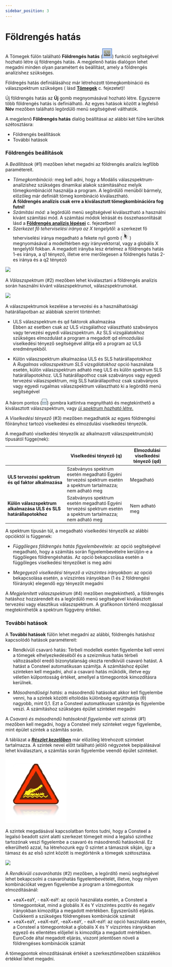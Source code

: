 ```yaml
---
sidebar_position: 3
---
```

# Földrengés hatás

<!-- wp:paragraph {"align":"justify"} -->

A Tömegek fülön található **Földrengés hatás** (![](./img/wp-content-uploads-2021-04-13-3-Seismic-effect.png)) funkció segítségével hozható létre új földrengés hatás. A megjelenő hatás dialógon lehet megadni minden olyan paramétert és beállítást, amely a földrengés analízishez szükséges.

<!-- /wp:paragraph -->

<!-- wp:paragraph {"align":"justify"} -->

Földregés hatás definiálásához már létrehozott tömegkombináció és válaszspektrum szükséges ( lásd [**Tömegek**](../../category/masses) c. fejezetet)!

<!-- /wp:paragraph -->

<!-- wp:paragraph {"align":"justify"} -->

Új földrengés hatás az **Új** gomb megnyomásával hozható létre. Egyszerre több földrengés hatás is definiálható. Az egyes hatások között a legfelső **Név** mezőben található legördülő menü segítségével válthatók.

<!-- /wp:paragraph -->

<!-- wp:paragraph -->

A megjelenő **Földrengés hatás** dialóg beállításai az alábbi két fülre kerültek szétosztásra:

<!-- /wp:paragraph -->

<!-- wp:list -->

- Földrengés beállítások
- További hatások

<!-- /wp:list -->

<!-- wp:heading {"level":3} -->

### Földrengés beállítások

<!-- /wp:heading -->

<!-- wp:paragraph -->

A _Beállítások_ (#1) mezőben lehet megadni az földrengés analízis legfőbb paramétereit.

<!-- /wp:paragraph -->

<!-- wp:list -->

- _Tömegkombináció:_ meg kell adni, hogy a Modális válaszspektrum-analízishez szükséges dinamikai alakok számításához melyik tömegkombinációt használja a program. A legördülő menüből bármely, előzőleg már definiált tömeg kombináció kiválasztható.  
  **A földrengés analízis csak erre a kiválasztott tömegkombinációra fog futni!**
- _Számítási mód:_ a legördülő menü segítségével kiválasztható a használni kívánt számítási mód. A számítási módok leírását és összehasonlítását lásd a **[Földrengés analízis lépései](./12_1_steps-of-the-seismic-analysis.md)** c. fejezetben!
- _Szerkezet fő teherviselési iránya az X tengelytől:_ a szerkezet fő teherviselési iránya megadható a fekete nyíl gomb (![](./img/wp-content-uploads-2021-04-ico-pointer.png)) megnyomásával a modelltérben egy irányvektorral, vagy a globális X tengelytől fokban. A megadott irányba lesz értelmez a földrengés hatás 1-es iránya, a q1 tényező, illetve erre merőlegesen a földrengés hatás 2-es iránya és a q2 tényező

<!-- /wp:list -->

<!-- wp:image {"align":"center","id":37729,"width":470,"height":597,"sizeSlug":"full","linkDestination":"media","className":"is-style-editorskit-rounded"} -->

[![](https://Consteelsoftware.com/wp-content/uploads/2022/06/dial_foldrenges_foldr_hatas.png)](./img/wp-content-uploads-2022-06-dial_foldrenges_foldr_hatas.png)

<!-- /wp:image -->

<!-- wp:paragraph {"align":"justify"} -->

A _Válaszspektrum_ (#2) mezőben lehet kiválasztani a földrengés analízis során használni kívánt válaszspektrumot, válaszspektrumokat.

<!-- /wp:paragraph -->

<!-- wp:image {"align":"center","id":37737,"sizeSlug":"full","linkDestination":"media","className":"is-style-editorskit-rounded"} -->

[![](https://Consteelsoftware.com/wp-content/uploads/2022/06/dial_foldrenges_foldr_hatas_spektrum.png)](./img/wp-content-uploads-2022-06-dial_foldrenges_foldr_hatas_spektrum.png)

<!-- /wp:image -->

<!-- wp:paragraph {"align":"justify"} -->

A válaszspektrumok kezelése a tervezési és a használhatósági határállapotban az alábbiak szerint történhet:

<!-- /wp:paragraph -->

<!-- wp:list -->

- ULS válaszspektrum és qd faktorok alkalmazása  
  Ebben az esetben csak az ULS vizsgálathoz választható szabványos vagy tervezési egyedi válaszspektrum. Az SLS vizsgálatokhoz szükséges elmozdulást a program a megadott qd elmozdulási viselkedési tényező segítségével állítja elő a program az ULS eredményekből.

<!-- /wp:list -->

<!-- wp:list -->

- Külön válaszspektrum alkalmazása ULS és SLS határállapotokhoz  
  A _Rugalmas válaszspektrum SLS vizsgálatokhoz_ opció használata esetén, külön válaszspektrum adható meg ULS és külön spektrum SLS határállapotokhoz. ULS határállapothoz csak szabványos vagy egyedi tervezési válaszspektrum, míg SLS határállapothoz csak szabványos vagy egyedi rugalmas válaszspektrum választható ki a legördítő menü segítségével

<!-- /wp:list -->

<!-- wp:paragraph {"align":"justify"} -->

A három pontos (![](./img/wp-content-uploads-2021-04-13-3-1-3buttons.png)) gombra kattintva megnyitható és megtekinthető a kiválasztott válaszspektrum, vagy _[új spektrum hozható létre.](../7_0_masses/7_5_creating-response-spectrums.md)_

<!-- /wp:paragraph -->

<!-- wp:paragraph -->

A _Viselkedési tényező_ (#3) mezőben megadhatók az egyes földrengési főirányhoz tartozó viselkedési és elmozdulási viselkedési tényezők.

<!-- /wp:paragraph -->

<!-- wp:paragraph -->

A megadható viselkedési tényezők az alkalmazott válaszspektrum(ok) típusától függe(nek):

<!-- /wp:paragraph -->

<!-- wp:table {"className":"is-style-stripes"} -->

|                                                                           | **Viselkedési tényező (q)**                                                                                  | **Elmozdulási viselkedési tényező (qd)** |
| ------------------------------------------------------------------------- | ------------------------------------------------------------------------------------------------------------ | ---------------------------------------- |
| **ULS tervezési spektrum és qd faktor alkalmazása**               | Szabványos spektrum esetén megadható Egyéni tervezési spektrum esetén a spektrum tartalmazza; nem adható meg | Megadható                                |
| **Külön válaszspektrum alkalmazása ULS és SLS határállapotokhoz** | Szabványos spektrum esetén megadható Egyéni tervezési spektrum esetén a spektrum tartalmazza; nem adható meg | Nem adható meg                           |

<!-- /wp:table -->

<!-- wp:paragraph -->

A spektrum típusán túl, a megadható viselkedési tényezők az alábbi opcióktól is függenek:

<!-- /wp:paragraph -->

<!-- wp:list -->

- _Függőleges földrengés hatás figyelembevétele:_ az opció segítségével megadható, hogy a számítás során figyelembevételre kerüljön-e a függőleges földrengéshatás. Az opció bekapcsolása esetén a függőleges viselkedési tényezőket is meg adni

<!-- /wp:list -->

<!-- wp:list -->

- _Megegyező viselkedési tényező a vízszintes irányokban:_ az opció bekapcsolása esetén, a vízszintes irányokban (1 és 2 földrengési főirányok) elegendő egy tényezőt megadni

<!-- /wp:list -->

<!-- wp:paragraph -->

A _Megjelenített válaszspektrum_ (#4) mezőben megtekinthető, a földrengés hatáshoz hozzárendelt és a legördülő menü segítségével kiválasztott tervezési vagy elasztikus válaszspektrum. A grafikonon történő mozgással megtekinthetők a spektrum függvény értékei.

<!-- /wp:paragraph -->

<!-- wp:heading {"level":3} -->

### További hatások

<!-- /wp:heading -->

<!-- wp:paragraph -->

A **További hatások** fülön lehet megadni az alábbi, földrengés hatáshoz kapcsolódó hatások paramétereit:

<!-- /wp:paragraph -->

<!-- wp:list -->

- Rendkívüli csavaró hatás: Térbeli modellek esetén figyelembe kell venni a tömegek elhelyezkedéséből és a szeizmikus hatás térbeli változásaiból eredő bizonytalanság okozta rendkívüli csavaró hatást. A hatást a Consteel automatikusan számítja. A számításhoz épület szinteken kell megadni, ahol a csavaró hatás működik, illetve egy véletlen külpontosság értéket, amellyel a tömegpontok kimozdításra kerülnek.

<!-- /wp:list -->

<!-- wp:list -->

- _Másodrendűségi hatás_: a másodrendű hatásokat akkor kell figyelembe venni, ha a szintek közötti eltolódás különbség együtthatója (θ) nagyobb, mint 0,1. Ezt a Consteel automatikusan számítja és figyelembe veszi. A számításhoz szükséges épület szinteket megadni

<!-- /wp:list -->

<!-- wp:paragraph {"align":"justify"} -->

A _Csavaró és másodrendű hatásoknál figyelembe vett szintek_ (#1) mezőben kell megadni, hogy a Consteel mely szinteket vegye figyelembe, mint épület szintek a számítás során.

<!-- /wp:paragraph -->

<!-- wp:paragraph -->

A táblázat a _**[Részlet kezelőben](../3_0_model-view/3_3_portions-manager.md)**_ már előzőleg létrehozott szinteket tartalmazza. A szintek nevei előtt található jelölő négyzetek bepipálásával lehet kiválasztani, a számítás során figyelembe veendő épület szinteket.

<!-- /wp:paragraph -->

<!-- wp:image {"align":"left","id":21420,"width":76,"height":81,"sizeSlug":"large","linkDestination":"none"} -->

![](./img/wp-content-uploads-2021-04-warning_croc.png)

<!-- /wp:image -->

<!-- wp:paragraph -->

A szintek megadásával kapcsolatban fontos tudni, hogy a Consteel a legalsó beadott szint alatti szerkezet tömegeit mind a legalsó szinthez tartozónak veszi figyelembe a csavaró és másodrendű hatásoknál. Ez elkerülhető azzal, ha létrehozunk egy 0 szintet a támaszok síkján, így a támasz és az első szint között is megtörténik a tömegek szétosztása.

<!-- /wp:paragraph -->

<!-- wp:image {"align":"center","id":37745,"width":428,"height":550,"sizeSlug":"full","linkDestination":"media","className":"is-style-editorskit-rounded"} -->

[![](https://Consteelsoftware.com/wp-content/uploads/2022/06/dial_foldrenges_foldr_tovabbi_hatas.png)](./img/wp-content-uploads-2022-06-dial_foldrenges_foldr_tovabbi_hatas.png)

<!-- /wp:image -->

<!-- wp:paragraph {"align":"justify"} -->

A _Rendkívüli csavaróhatás_ (#2) mezőben, a legördítő menü segítségével lehet bekapcsolni a csavaróhatás figyelembevételét, illetve, hogy milyen kombinációkat vegyen figyelembe a program a tömegpontok elmozdításánál:

<!-- /wp:paragraph -->

<!-- wp:list -->

- \+eaX+eaY, - eaX-eaY: az opció használata esetén, a Consteel a tömegpontokat, mind a globális X és Y vízszintes pozitív és negatív irányokban kimozdítja a megadott mértékben. Egyszerűsítő eljárás. Csökkenti a szükséges földrengéses kombinációk számát
- \+eaX+eaY, +eaX-eaY, -eaX+eaY, - eaX-eaY: az opció használata esetén, a Consteel a tömegpontokat a globális X és Y vízszintes irányokban egyező és ellentétes előjellel is kimozdítja a megadott mértékben. EuroCode által megadott eljárás, viszont jelentősen növeli a földrengéses kombinációk számát

<!-- /wp:list -->

<!-- wp:paragraph -->

A tömegpontok elmozdításának értékét a szerkesztőmezőben százalékos értékkel lehet megadni.

<!-- /wp:paragraph -->
